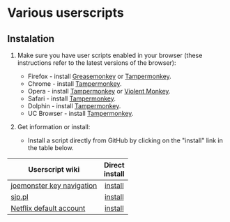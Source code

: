 Various userscripts
===================

## Instalation


1. Make sure you have user scripts enabled in your browser (these instructions refer to the latest versions of the browser):

	* Firefox - install [Greasemonkey](https://addons.mozilla.org/en-US/firefox/addon/greasemonkey/) or [Tampermonkey](https://tampermonkey.net/?ext=dhdg&browser=firefox).
	* Chrome - install [Tampermonkey](https://tampermonkey.net/?ext=dhdg&browser=chrome).
	* Opera - install [Tampermonkey](https://tampermonkey.net/?ext=dhdg&browser=opera) or [Violent Monkey](https://addons.opera.com/en/extensions/details/violent-monkey/).
	* Safari - install [Tampermonkey](https://tampermonkey.net/?ext=dhdg&browser=safari).
	* Dolphin - install [Tampermonkey](https://tampermonkey.net/?ext=dhdg&browser=dolphin).
	* UC Browser - install [Tampermonkey](https://tampermonkey.net/?ext=dhdg&browser=ucweb).

2. Get information or install:

    * Install a script directly from GitHub by clicking on the "install" link in the table below.

|Userscript wiki|Direct<br>install|
|---------------|:---------------:|
| [joemonster key navigation][jkn-wiki] | [install][jkn-raw] |
| [sjp.pl][sjp-wiki] | [install][sjp-raw] |
| [Netflix default account][naa-wiki] | [install][naa-raw] |

[naa-raw]: //github.com/dracorp/userscripts/raw/master/netflix_auto_account.user.js
[naa-wiki]: //github.com/dracorp/userscripts/wiki/netflix_auto_account.user.js

[jkn-wiki]: //github.com/dracorp/userscripts/wiki/joemonster-key-navigation
[jkn-raw]: //github.com/dracorp/userscripts/raw/master/joemoenster-key-navigation.user.js

[sjp-wiki]: //github.com/dracorp/userscripts/wiki/sjp
[sjp-raw]: //github.com/dracorp/userscripts/raw/master/sjp.user.js
